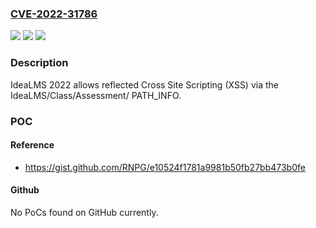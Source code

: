 ### [CVE-2022-31786](https://cve.mitre.org/cgi-bin/cvename.cgi?name=CVE-2022-31786)
![](https://img.shields.io/static/v1?label=Product&message=n%2Fa&color=blue)
![](https://img.shields.io/static/v1?label=Version&message=n%2Fa&color=blue)
![](https://img.shields.io/static/v1?label=Vulnerability&message=n%2Fa&color=brighgreen)

### Description

IdeaLMS 2022 allows reflected Cross Site Scripting (XSS) via the IdeaLMS/Class/Assessment/ PATH_INFO.

### POC

#### Reference
- https://gist.github.com/RNPG/e10524f1781a9981b50fb27bb473b0fe

#### Github
No PoCs found on GitHub currently.

